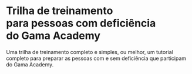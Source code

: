 <h1>Trilha de treinamento <br>
    para pessoas com deficiência <br>
    do Gama Academy
</h1>

Uma trilha de treinamento completo e simples, ou melhor, um tutorial completo para preparar as pessoas com e sem deficiência que participam do Gama Academy.
